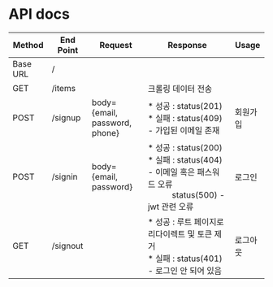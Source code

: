 # API docs


| Method   | End Point              | Request                                         | Response                                             | Usage                   |
| -------- | ------------------ | ----------------------------------------------- | ---------------------------------------------------- | ---------------------------------------------------- |
| Base URL | /                 |                                                 |                                                      |  |
| GET      | /items                  |                                                 | 크롤링 데이터 전송                                      |  |
| POST     | /signup       | body={email, password, phone} | * 성공 : status(201) <br/>* 실패 : status(409) - 가입된 이메일 존재 | 회원가입 |
| POST      | /signin       | body={email, password} | * 성공 : status(200) <br/>* 실패 : status(404) - 이메일 혹은 패스워드 오류 <br/> &nbsp;&nbsp;&nbsp;&nbsp;&nbsp;&nbsp;&nbsp;&nbsp;&nbsp;&nbsp;&nbsp;status(500) - jwt 관련 오류 | 로그인 |
| GET      | /signout      |  | * 성공 : 루트 페이지로 리다이렉트 및 토큰 제거 <br/> * 실패 : status(401) - 로그인 안 되어 있음 | 로그아웃 |

